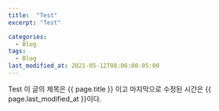 ```yaml
---
title:  "Test"
excerpt: "Test"

categories:
  - Blog
tags:
  - Blog
last_modified_at: 2021-05-12T08:06:00-05:00
---
```




Test
이 글의 제목은 {{ page.title }} 이고 
마지막으로 수정된 시간은 {{ page.last_modified_at }}이다.